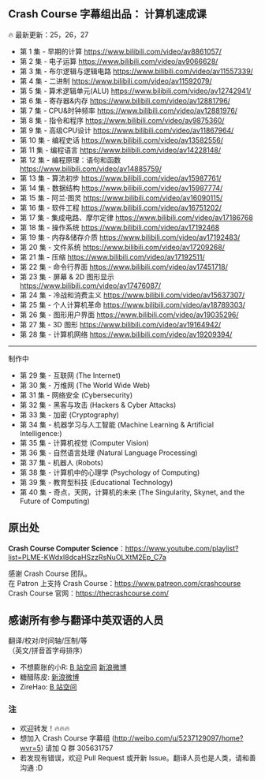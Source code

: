 ## Crash Course 字幕组出品： 计算机速成课
:fire: 最新更新：25，26，27
* 第 1 集 - 早期的计算 https://www.bilibili.com/video/av8861057/
* 第 2 集 - 电子运算 https://www.bilibili.com/video/av9066628/ 
* 第 3 集 - 布尔逻辑与逻辑电路    https://www.bilibili.com/video/av11557339/ 
* 第 4 集 - 二进制  https://www.bilibili.com/video/av11592079/ 
* 第 5 集 - 算术逻辑单元(ALU)  https://www.bilibili.com/video/av12742941/ 
* 第 6 集 - 寄存器&内存  https://www.bilibili.com/video/av12881796/ 
* 第 7 集 - CPU&时钟频率  https://www.bilibili.com/video/av12881976/ 
* 第 8 集 - 指令和程序    https://www.bilibili.com/video/av9875360/ 
* 第 9 集 -  高级CPU设计  https://www.bilibili.com/video/av11867964/ 
* 第 10 集 - 编程史话   https://www.bilibili.com/video/av13582556/ 
* 第 11 集 - 编程语言   https://www.bilibili.com/video/av14228148/ 
* 第 12 集 - 编程原理：语句和函数 https://www.bilibili.com/video/av14885759/
* 第 13 集 - 算法初步 https://www.bilibili.com/video/av15987761/ 
* 第 14 集 - 数据结构 https://www.bilibili.com/video/av15987774/
* 第 15 集 - 阿兰·图灵 https://www.bilibili.com/video/av16090115/
* 第 16 集 - 软件工程 https://www.bilibili.com/video/av16751202/
* 第 17 集 - 集成电路、摩尔定律 https://www.bilibili.com/video/av17186768
* 第 18 集 - 操作系统    https://www.bilibili.com/video/av17192468
* 第 19 集 - 内存&储存介质   https://www.bilibili.com/video/av17192483/
* 第 20 集 - 文件系统    https://www.bilibili.com/video/av17209268/
* 第 21 集 - 压缩 https://www.bilibili.com/video/av17192511/
* 第 22 集 - 命令行界面 https://www.bilibili.com/video/av17451718/
* 第 23 集 - 屏幕 & 2D 图形显示 https://www.bilibili.com/video/av17476087/ 
* 第 24 集 - 冷战和消费主义 https://www.bilibili.com/video/av15637307/ 
* 第 25 集 - 个人计算机革命 https://www.bilibili.com/video/av18789303/ 
* 第 26 集 - 图形用户界面 https://www.bilibili.com/video/av19035296/ 
* 第 27 集 - 3D 图形 https://www.bilibili.com/video/av19164942/
* 第 28 集 - 计算机网络 https://www.bilibili.com/video/av19209394/
---
制作中
* 第 29 集 - 互联网 (The Internet)
* 第 30 集 - 万维网 (The World Wide Web)
* 第 31 集 - 网络安全 (Cybersecurity)
* 第 32 集 - 黑客与攻击 (Hackers & Cyber Attacks)
* 第 33 集 - 加密 (Cryptography)
* 第 34 集 - 机器学习与人工智能 (Machine Learning & Artificial Intelligence:)
* 第 35 集 - 计算机视觉 (Computer Vision)
* 第 36 集 - 自然语言处理 (Natural Language Processing) 
* 第 37 集 - 机器人 (Robots)
* 第 38 集 - 计算机中的心理学 (Psychology of Computing)
* 第 39 集 - 教育型科技 (Educational Technology)
* 第 40 集 - 奇点，天网，计算机的未来 (The Singularity, Skynet, and the Future of Computing)



## 原出处
**Crash Course Computer Science**：https://www.youtube.com/playlist?list=PLME-KWdxI8dcaHSzzRsNuOLXtM2Ep_C7a            

感谢 Crash Course 团队。               
在 Patron 上支持 Crash Course：https://www.patreon.com/crashcourse         
Crash Course 官网：https://thecrashcourse.com/       

## 感谢所有参与翻译中英双语的人员
翻译/校对/时间轴/压制/等    
（英文/拼音首字母排序）      

* 不想膨胀的小R: [B 站空间](https://space.bilibili.com/5385034#!/video) [新浪微博](https://weibo.com/u/2207493917)
* 糖醋陈皮: [新浪微博](https://weibo.com/2004104451)
* ZireHao: [B 站空间](http://space.bilibili.com/27167876#!/)

### 注
* 欢迎转发！:fire::fire::fire:
* 想加入 Crash Course 字幕组 (http://weibo.com/u/5237129097/home?wvr=5) 请加 Q 群 305631757       
* 若发现有错误，欢迎 Pull Request 或开新 Issue。翻译人员也是人类，请和善沟通 :D


 

